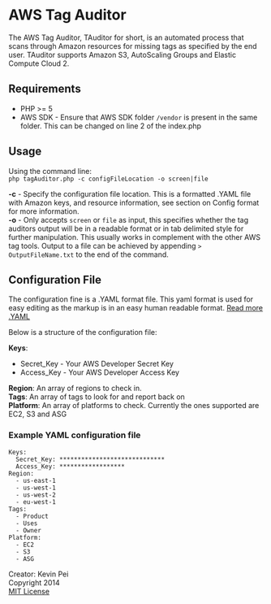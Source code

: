 AWS Tag Auditor
======

The AWS Tag Auditor, TAuditor for short, is an automated process that scans through Amazon resources for missing tags as specified by the end user.  TAuditor supports Amazon S3, AutoScaling Groups and Elastic Compute Cloud 2.  

Requirements
------
  
* PHP >= 5
* AWS SDK - Ensure that AWS SDK folder `/vendor` is present in the same folder.  This can be changed on line 2 of the index.php

Usage
------
  
Using the command line:  
` php tagAuditor.php -c configFileLocation -o screen|file `  

**-c** - Specify the configuration file location. This is a formatted .YAML file with Amazon keys, and resource information, see section on Config format for more information.  
**-o** - Only accepts `screen` or `file` as input, this specifies whether the tag auditors output will be in a readable format or in tab delimited style for further manipulation.  This usually works in complement with the other AWS tag tools.  Output to a file can be achieved by appending `> OutputFileName.txt` to the end of the command.  

Configuration File
------
  
The configuration fine is a .YAML format file.  This yaml format is used for easy editing as the markup is in an easy human readable format. [Read more .YAML](http://www.yaml.org/start.html)  

Below is a structure of the configuration file:

__Keys__:

* Secret\_Key \- Your AWS Developer Secret Key  
* Access\_Key \- Your AWS Developer Access Key  

__Region__: An array of regions to check in.  
__Tags__: An array of tags to look for and report back on  
__Platform__: An array of platforms to check.  Currently the ones supported are EC2, S3 and ASG  

### Example YAML configuration file

    Keys:
      Secret_Key: *****************************
      Access_Key: ******************
    Region:
      - us-east-1
      - us-west-1
      - us-west-2
      - eu-west-1
    Tags:
      - Product
      - Uses
      - Owner
    Platform:
      - EC2
      - S3
      - ASG

Creator: Kevin Pei  
Copyright 2014  
[MIT License](https://tldrlegal.com/license/mit-license#summary)